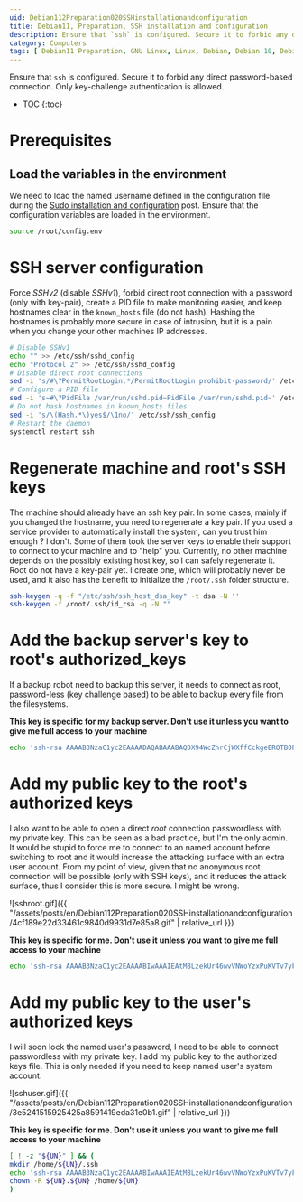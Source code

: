 ```yaml
---
uid: Debian112Preparation020SSHinstallationandconfiguration
title: Debian11, Preparation, SSH installation and configuration
description: Ensure that `ssh` is configured. Secure it to forbid any direct password-based connection. Only key-challenge authentication is allowed.
category: Computers
tags: [ Debian11 Preparation, GNU Linux, Linux, Debian, Debian 10, Debian 11, Buster, Bullseye, Server, Installation, SSH, Password, Passwordless, Key-pair, Authentication, Prohibit-password ]
---
```


Ensure that `ssh` is configured. Secure it to forbid any direct password-based connection. Only key-challenge authentication is allowed.

* TOC
{:toc}

# Prerequisites

## Load the variables in the environment

We need to load the named username defined in the configuration file during the [Sudo installation and configuration](/Debian112Preparation010Sudoinstallationandconfiguration-en/) post. Ensure that the configuration variables are loaded in the environment.
```bash
source /root/config.env
```

# SSH server configuration

Force *SSHv2* (disable *SSHv1*), forbid direct root connection with a password (only with key-pair), create a PID file to make monitoring easier, and keep hostnames clear in the `known_hosts` file (do not hash). Hashing the hostnames is probably more secure in case of intrusion, but it is a pain when you change your other machines IP addresses.
```bash
# Disable SSHv1
echo "" >> /etc/ssh/sshd_config
echo "Protocol 2" >> /etc/ssh/sshd_config
# Disable direct root connections
sed -i 's/#\?PermitRootLogin.*/PermitRootLogin prohibit-password/' /etc/ssh/sshd_config
# Configure a PID file
sed -i 's~#\?PidFile /var/run/sshd.pid~PidFile /var/run/sshd.pid~' /etc/ssh/sshd_config
# Do not hash hostnames in known_hosts files
sed -i 's/\(Hash.*\)yes$/\1no/' /etc/ssh/ssh_config
# Restart the daemon
systemctl restart ssh
```

# Regenerate machine and root's SSH keys

The machine should already have an ssh key pair. In some cases, mainly if you changed the hostname, you need to regenerate a key pair. If you used a service provider to automatically install the system, can you trust him enough ? I don't. Some of them took the server keys to enable their support to connect to your machine and to "help" you. Currently, no other machine depends on the possibly existing host key, so I can safely regenerate it. 
Root do not have a key-pair yet. I create one, which will probably never be used, and it also has the benefit to initialize the `/root/.ssh` folder structure.
```bash
ssh-keygen -q -f "/etc/ssh/ssh_host_dsa_key" -t dsa -N ''
ssh-keygen -f /root/.ssh/id_rsa -q -N ""
```

# Add the backup server's key to root's authorized_keys

If a backup robot need to backup this server, it needs to connect as root, password-less (key challenge based) to be able to backup every file from the filesystems.

**This key is specific for my backup server. Don't use it unless you want to give me full access to your machine**

```bash
echo 'ssh-rsa AAAAB3NzaC1yc2EAAAADAQABAAABAQDX94WcZhrCjWXffCckgeEROTB0PnvpOxlFm/scvxTfTlh0sNV4KTrfHWrClDdBus6e7JL2VIltJBDdDHgetTaOK6HnHkmwoHFq+xm8TYqHQc3dzD8YMhjmFLRwHNDMadvy/oLrcae+e/moGUVdfsnjNbX2tjGMlld8ZwGUXPysvB70S+VpKgZ2e24xTvFNdPaTIDGky3EOeCI54iRXyAsHvKV0xFQJQf+FiiUQYoo2wCNsCgIqXD1ue0mpId8vjD7OCBBQE/T5sl+PWOUYxMEjVt9QmtLxunjC948c5RJLo96Gjg5bhwRJD7bHAKvgH984AeNnKuHMhN9P8f8bantP OMV' >> /root/.ssh/authorized_keys
```

# Add my public key to the root's authorized keys

I also want to be able to open a direct *root* connection passwordless with my private key. This can be seen as a bad practice, but I'm the only admin. It would be stupid to force me to connect to an named account before switching to root and it would increase the attacking surface with an extra user account. From my point of view, given that no anonymous root connection will be possible (only with SSH keys), and it reduces the attack surface, thus I consider this is more secure. I might be wrong.

![sshroot.gif]({{ "/assets/posts/en/Debian112Preparation020SSHinstallationandconfiguration/4cf189e22d33461c9840d9931d7e85a8.gif" | relative_url }})

**This key is specific for me. Don't use it unless you want to give me full access to your machine**

```bash
echo 'ssh-rsa AAAAB3NzaC1yc2EAAAABIwAAAIEAtM8LzekUr46wvVNWoYzxPuKVTv7yFp+Aa/a1vKAendFa3xsMZz6Pp0Xn8U5ZYbTpqqVeM8O+ETqjtpBVk+7+C516DwB+R/cKulTjy061fBPZvTp5pIKm4+NQXNBhwjmQs//nWJ54PlDS5mHuj9NalX07b2OBztrvLjPzf/m4sB0= Francois Cerbelle' >> /root/.ssh/authorized_keys
```

# Add my public key to the user's authorized keys

I will soon lock the named user's password, I need to be able to connect passwordless with my private key. I add my public key to the authorized keys file.
This is only needed if you need to keep named user's system account.

![sshuser.gif]({{ "/assets/posts/en/Debian112Preparation020SSHinstallationandconfiguration/3e5241515925425a8591419eda31e0b1.gif" | relative_url }})

**This key is specific for me. Don't use it unless you want to give me full access to your machine**

```bash
[ ! -z "${UN}" ] && (
mkdir /home/${UN}/.ssh
echo 'ssh-rsa AAAAB3NzaC1yc2EAAAABIwAAAIEAtM8LzekUr46wvVNWoYzxPuKVTv7yFp+Aa/a1vKAendFa3xsMZz6Pp0Xn8U5ZYbTpqqVeM8O+ETqjtpBVk+7+C516DwB+R/cKulTjy061fBPZvTp5pIKm4+NQXNBhwjmQs//nWJ54PlDS5mHuj9NalX07b2OBztrvLjPzf/m4sB0= Francois Cerbelle' >> /home/${UN}/.ssh/authorized_keys
chown -R ${UN}.${UN} /home/${UN}
)
```

